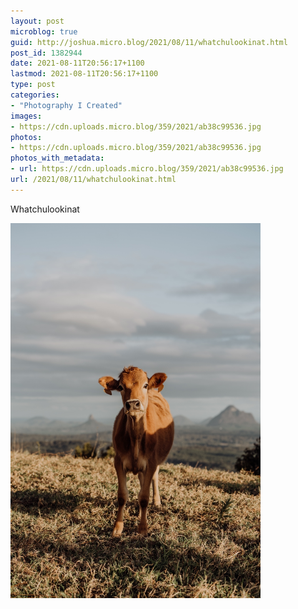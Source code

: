 ```yaml
---
layout: post
microblog: true
guid: http://joshua.micro.blog/2021/08/11/whatchulookinat.html
post_id: 1382944
date: 2021-08-11T20:56:17+1100
lastmod: 2021-08-11T20:56:17+1100
type: post
categories:
- "Photography I Created"
images:
- https://cdn.uploads.micro.blog/359/2021/ab38c99536.jpg
photos:
- https://cdn.uploads.micro.blog/359/2021/ab38c99536.jpg
photos_with_metadata:
- url: https://cdn.uploads.micro.blog/359/2021/ab38c99536.jpg
url: /2021/08/11/whatchulookinat.html
---
```

Whatchulookinat

<img src="uploads/2021/ab38c99536.jpg" width="400" height="600" alt="" />
